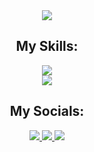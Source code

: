 <div align="center">
  <img
    src="https://readme-typing-svg.herokuapp.com/?font=Righteous&size=35&center=true&vCenter=true&width=500&height=70&color=00BCD4&duration=3000&lines=Hi+There!+👋;+I'm+Yashar+Mohamadi!;"
  />

  <h2>My Skills:</h2>
  <img
    src="https://skillicons.dev/icons?i=html,css,bootstrap,javascript,react"
  />
  <br />
  <img
    src="https://skillicons.dev/icons?i=vscode,github,git,firebase"
  />
  <h2>My Socials:</h2>
<!--   <a href="https://www.instagram.com/yasharmohammaddi?igsh=MWpiMnVkOG11MzBjZg==">
  <img
    src="https://skillicons.dev/icons?i=instagram"
  />
  </a> -->
  <a href="https://T.me/YasharMohamaddi">
    <img
      src="https://img.shields.io/badge/telegram-333333?style=for-the-badge&logo=telegram"
    />
  </a>

  <a href="https://www.instagram.com/yasharmohammaddi?igsh=MWpiMnVkOG11MzBjZg==">
    <img
      src="https://img.shields.io/badge/instagram-333333?style=for-the-badge&logo=instagram"
    />
  </a>
  
  <a href="mailto:yashar22mo@gmail.com">
    <img
      src="https://img.shields.io/badge/Gmail-333333?style=for-the-badge&logo=gmail&logoColor=red"
    />
  </a>
</div>
